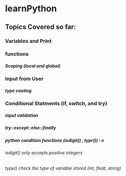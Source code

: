 # learnPython

## Topics Covered so far:
### Variables and Print
### functions
##### Scoping (local and global)
### Input from User 
##### type casting
### Conditional Statments (if, switch, and try)
##### input validation
##### try::except::else::finally
##### python condition functions (isdigit() , typr()) :->
###### isdigit() only accepts positive integers
###### type() check the type of variable stored (int, float, string)


